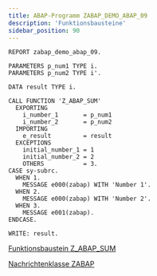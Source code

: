 ```yaml
---
title: ABAP-Programm ZABAP_DEMO_ABAP_09
description: 'Funktionsbausteine'
sidebar_position: 90
---
```


```abap
REPORT zabap_demo_abap_09.

PARAMETERS p_num1 TYPE i.
PARAMETERS p_num2 TYPE i'.

DATA result TYPE i.

CALL FUNCTION 'Z_ABAP_SUM'
  EXPORTING
    i_number_1       = p_num1
    i_number_2       = p_num2
  IMPORTING
    e_result         = result  
  EXCEPTIONS
    initial_number_1 = 1
    initial_number_2 = 2
    OTHERS           = 3.
CASE sy-subrc.
  WHEN 1.
    MESSAGE e000(zabap) WITH 'Number 1'.
  WHEN 2.
    MESSAGE e000(zabap) WITH 'Number 2'.
  WHEN 3.
    MESSAGE e001(zabap).
ENDCASE.

WRITE: result.
```

[Funktionsbaustein Z_ABAP_SUM](module_z_abap_sum.md)

[Nachrichtenklasse ZABAP](message_class_zabap.md)
